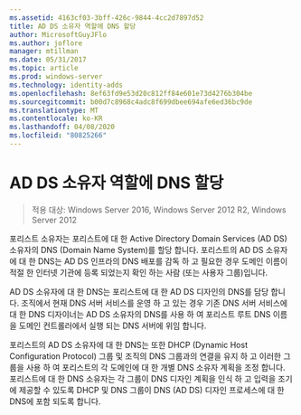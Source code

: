 ```yaml
---
ms.assetid: 4163cf03-3bff-426c-9844-4cc2d7897d52
title: AD DS 소유자 역할에 DNS 할당
author: MicrosoftGuyJFlo
ms.author: joflore
manager: mtillman
ms.date: 05/31/2017
ms.topic: article
ms.prod: windows-server
ms.technology: identity-adds
ms.openlocfilehash: 8ef63fd9e53d20c812ff84e601e73d4276b304be
ms.sourcegitcommit: b00d7c8968c4adc8f699dbee694afe6ed36bc9de
ms.translationtype: MT
ms.contentlocale: ko-KR
ms.lasthandoff: 04/08/2020
ms.locfileid: "80825266"
---
```

# <a name="assigning-the-dns-for-ad-ds-owner-role"></a>AD DS 소유자 역할에 DNS 할당

>적용 대상: Windows Server 2016, Windows Server 2012 R2, Windows Server 2012

포리스트 소유자는 포리스트에 대 한 Active Directory Domain Services (AD DS) 소유자의 DNS (Domain Name System)를 할당 합니다. 포리스트의 AD DS 소유자에 대 한 DNS는 AD DS 인프라의 DNS 배포를 감독 하 고 필요한 경우 도메인 이름이 적절 한 인터넷 기관에 등록 되었는지 확인 하는 사람 (또는 사용자 그룹)입니다.  
  
AD DS 소유자에 대 한 DNS는 포리스트에 대 한 AD DS 디자인의 DNS를 담당 합니다. 조직에서 현재 DNS 서버 서비스를 운영 하 고 있는 경우 기존 DNS 서버 서비스에 대 한 DNS 디자이너는 AD DS 소유자의 DNS를 사용 하 여 포리스트 루트 DNS 이름을 도메인 컨트롤러에서 실행 되는 DNS 서버에 위임 합니다.  
  
포리스트의 AD DS 소유자에 대 한 DNS는 또한 DHCP (Dynamic Host Configuration Protocol) 그룹 및 조직의 DNS 그룹과의 연결을 유지 하 고 이러한 그룹을 사용 하 여 포리스트의 각 도메인에 대 한 개별 DNS 소유자 계획을 조정 합니다. 포리스트에 대 한 DNS 소유자는 각 그룹이 DNS 디자인 계획을 인식 하 고 입력을 조기에 제공할 수 있도록 DHCP 및 DNS 그룹이 DNS (AD DS) 디자인 프로세스에 대 한 DNS에 포함 되도록 합니다.  
  


